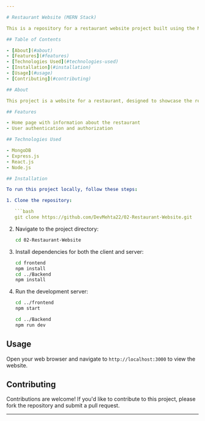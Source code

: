```yaml
---

# Restaurant Website (MERN Stack)

This is a repository for a restaurant website project built using the MERN (MongoDB, Express.js, React.js, Node.js) stack.

## Table of Contents

- [About](#about)
- [Features](#features)
- [Technologies Used](#technologies-used)
- [Installation](#installation)
- [Usage](#usage)
- [Contributing](#contributing)

## About

This project is a website for a restaurant, designed to showcase the restaurant's user authentication and authorization system. It is built using the MERN stack, which comprises MongoDB, Express.js, React.js, and Node.js.

## Features

- Home page with information about the restaurant
- User authentication and authorization

## Technologies Used

- MongoDB
- Express.js
- React.js
- Node.js

## Installation

To run this project locally, follow these steps:

1. Clone the repository:

   ```bash
   git clone https://github.com/DevMehta22/02-Restaurant-Website.git
   ```

2. Navigate to the project directory:

   ```bash
   cd 02-Restaurant-Website
   ```

3. Install dependencies for both the client and server:

   ```bash
   cd frontend
   npm install
   cd ../Backend
   npm install
   ```

4. Run the development server:

   ```bash
   cd ../frontend
   npm start
   ```

   ```bash
   cd ../Backend
   npm run dev
   ```

## Usage

Open your web browser and navigate to `http://localhost:3000` to view the website.

## Contributing

Contributions are welcome! If you'd like to contribute to this project, please fork the repository and submit a pull request.

---
```

